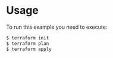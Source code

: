 Usage
=====

To run this example you need to execute:

```bash
$ terraform init
$ terraform plan
$ terraform apply
```

